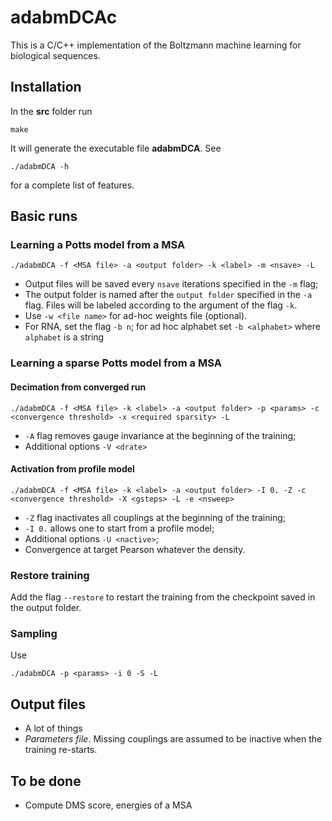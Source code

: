 # adabmDCAc

This is a C/C++ implementation of the Boltzmann machine learning for biological sequences.

## Installation
In the __src__ folder run
```
make
```
It will generate the executable file __adabmDCA__. See 
```
./adabmDCA -h
```
for a complete list of features.

## Basic runs


### Learning a Potts model from a MSA

```
./adabmDCA -f <MSA file> -a <output folder> -k <label> -m <nsave> -L
```
  - Output files will be saved every `nsave` iterations specified in the `-m` flag;
  - The output folder is named after the `output folder` specified in the `-a` flag. Files will be labeled according to the argument of the flag `-k`.
  - Use `-w <file name>` for ad-hoc weights file (optional).
  - For RNA, set the flag `-b n`; for ad hoc alphabet set `-b <alphabet>` where `alphabet` is a string

### Learning a sparse Potts model from a MSA

#### Decimation from converged run
```
./adabmDCA -f <MSA file> -k <label> -a <output folder> -p <params> -c <convergence threshold> -x <required sparsity> -L
```
  - `-A` flag removes gauge invariance at the beginning of the training;
  - Additional options `-V <drate>`

#### Activation from profile model
```
./adabmDCA -f <MSA file> -k <label> -a <output folder> -I 0. -Z -c <convergence threshold> -X <gsteps> -L -e <nsweep>
```
  - `-Z` flag inactivates all couplings at the beginning of the training;
  - `-I 0.` allows one to start from a profile model;
  - Additional options `-U <nactive>`;
  - Convergence at target Pearson whatever the density.

### Restore training
Add the flag `--restore` to restart the training from the checkpoint saved in the output folder.

### Sampling
Use
```
./adabmDCA -p <params> -i 0 -S -L
```

## Output files
  - A lot of things
  - _Parameters file_. Missing couplings are assumed to be inactive when the training re-starts.

## To be done
  - Compute DMS score, energies of a MSA